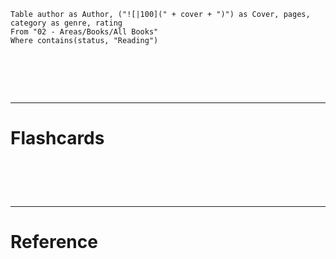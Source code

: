 
```dataview
Table author as Author, ("![|100](" + cover + ")") as Cover, pages, category as genre, rating
From "02 - Areas/Books/All Books"
Where contains(status, "Reading")
```

# ‌
---
# Flashcards


# ‌
---
# Reference
